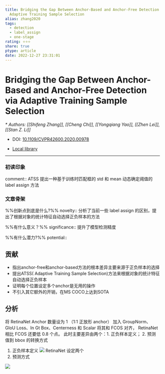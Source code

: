 ```yaml
---
title: Bridging the Gap Between Anchor-Based and Anchor-Free Detection via
  Adaptive Training Sample Selection
alias: zhang2020
tags:
  - detection
  - label_assign
  - one-stage
rating: ⭐⭐⭐
share: true
ptype: article
date: 2022-12-27 23:31:01
---
```



# Bridging the Gap Between Anchor-Based and Anchor-Free Detection via Adaptive Training Sample Selection
<cite>* Authors: [[Shifeng Zhang]], [[Cheng Chi]], [[Yongqiang Yao]], [[Zhen Lei]], [[Stan Z. Li]]</cite>

* DOI: [10.1109/CVPR42600.2020.00978](https://doi.org/10.1109/CVPR42600.2020.00978)

* [Local library](zotero://select/items/1_QZQNGHFX)

***

### 初读印象

comment:: ATSS 提出一种基于训练时匹配框的 std 和 mean 动态确定阈值的 label assign 方法

### 文章骨架
%%创新点到底是什么?%%
novelty:: 分析了当前一些 label assign 的区别，提出了根据对象的统计特征自动选择正负样本的方法

%%有什么意义？%%
significance:: 提升了模型检测精度

%%有什么潜力?%% 
potential:: 





## 贡献
- 指出anchor-free和anchor-based方法的根本差异主要来源于正负样本的选择
- 提出ATSS( Adaptive Training Sample Selection)方法来根据对象的统计特征自动选择正负样本
- 证明每个位置设定多个anchor是无用的操作
- 不引入其它额外的开销，在MS COCO上达到SOTA

## 分析
将 RetinaNet Anchor 数量设为 1 （1:1 正放形 anchor） 加入 GroupNorm、GIoU Loss、In Gt Box、Centerness 和 Scalar 将其和 FCOS 对齐，  RetinaNet 相比 FCOS 还要低 0.8 个点。 此时主要差异由两个：1. 正负样本定义； 2. 预测值到 bbox 的转换方式

1. 正负样本定义
   ![](https://markdown-imagebed.oss-cn-beijing.aliyuncs.com/imgs20210615232952.png)
   RetinaNet 设定两个
2. 预测方式

![](https://markdown-imagebed.oss-cn-beijing.aliyuncs.com/imgs/20210623150436.png) 

